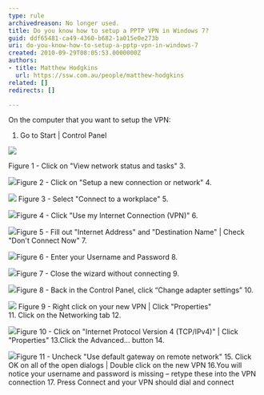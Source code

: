 ```yaml
---
type: rule
archivedreason: No longer used.
title: Do you know how to setup a PPTP VPN in Windows 7?
guid: ddf65481-ca49-4360-b682-1a015e0e273b
uri: do-you-know-how-to-setup-a-pptp-vpn-in-windows-7
created: 2010-09-29T08:05:53.0000000Z
authors:
- title: Matthew Hodgkins
  url: https://ssw.com.au/people/matthew-hodgkins
related: []
redirects: []

---
```


On the computer that you want to setup the VPN: 

<!--endintro-->

1. Go to Start | Control Panel 

![](SetupStep2.jpg)

<font class="ms-rteCustom-FigureNormal">Figure 1 - Click on "View network status and tasks"</font>  3.

![](SetupStep3.jpg)<font class="ms-rteCustom-FigureNormal">Figure 2 - Click on "Setup a new connection or network"</font> 4.

![](SetupStep4.jpg) <font class="ms-rteCustom-FigureNormal">Figure 3 - Select "Connect to a workplace"</font> 5.

![](SetupStep5.jpg)<font class="ms-rteCustom-FigureNormal">Figure 4 - Click "Use my Internet Connection (VPN)"  </font> 6.

![](SetupStep6.jpg)<font class="ms-rteCustom-FigureNormal">Figure 5 - Fill out "Internet Address" and "Destination Name" | Check "Don't Connect Now" </font> 7. 

![](SetupStep7.jpg)<font class="ms-rteCustom-FigureNormal">Figure 6 - Enter your Username and Password </font>8.

![](SetupStep8.jpg)<font class="ms-rteCustom-FigureNormal">Figure 7 - Close the wizard without connecting  </font> 9.

![](SetupStep9.jpg)<font class="ms-rteCustom-FigureNormal">Figure 8 - Back in the Control Panel, click “Change adapter settings”  </font> 10.

![](SetupStep10.jpg) <font class="ms-rteCustom-FigureNormal">Figure 9 - Right click on your new VPN | Click "Properties"  <br></font>
 11. Click on the Networking tab 
 12.

![](SetupStep12.jpg)<font class="ms-rteCustom-FigureNormal">Figure 10 - Click on "Internet Protocol Version 4 (TCP/IPv4)" | Click "Properties" </font>13.Click the Advanced… button
 14. 

![](SetupStep14.jpg)<font class="ms-rteCustom-FigureNormal">Figure 11 - Uncheck "Use default gateway on remote network" </font>
15. Click OK on all of the open dialogs | Double click on the new VPN 
 16.You will notice your username and password is missing – retype these into the VPN connection 
 17. Press Connect and your VPN should dial and connect
